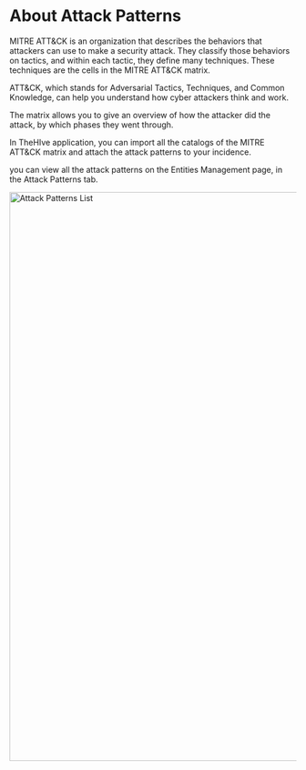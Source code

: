 # About Attack Patterns


MITRE ATT&CK is an organization that describes the behaviors that attackers can use to make a security attack. They classify those behaviors on tactics, and within each tactic, they define many techniques. These techniques are the cells in the MITRE ATT&CK matrix. 

ATT&CK, which stands for Adversarial Tactics, Techniques, and Common Knowledge, can help you understand how cyber attackers think and work.

The matrix allows you to give an overview of how the attacker did the attack, by which phases they went through.

In TheHIve application, you can import all the catalogs of the MITRE ATT&CK matrix and attach the attack patterns to your incidence.

you can view all the attack patterns on the Entities Management page, in the Attack Patterns tab.

<img src="../images/view-attack-patterns.png" alt="Attack Patterns List" width="1000" height="1000"/>